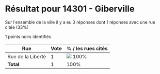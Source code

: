 # Résultat pour 14301 - Giberville

Sur l'ensemble de la ville il y a eu 3 réponses dont 1 réponses avec une rue citée (33%)

1 points noirs identifiés

| Rue | Vote | % / les rues cités|
|-----|------|-------------------|
| Rue de la Liberté | 1 | <img src="../../img/bar_100.gif" />&nbsp;100%|
| **Total** | 1 | 100%|
